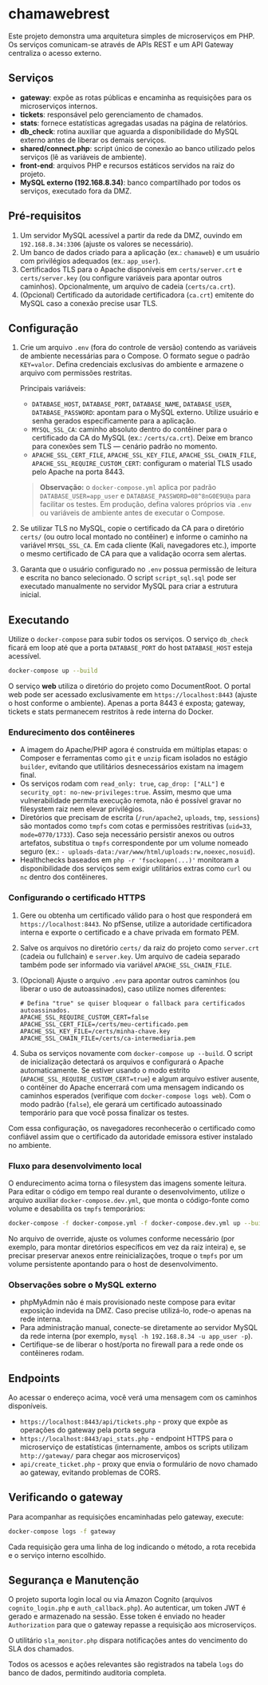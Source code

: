 # chamawebrest

Este projeto demonstra uma arquitetura simples de microserviços em PHP. Os serviços comunicam-se através de APIs REST e um API Gateway centraliza o acesso externo.

## Serviços

- **gateway**: expõe as rotas públicas e encaminha as requisições para os microserviços internos.
- **tickets**: responsável pelo gerenciamento de chamados.
- **stats**: fornece estatísticas agregadas usadas na página de relatórios.
- **db_check**: rotina auxiliar que aguarda a disponibilidade do MySQL externo antes de liberar os demais serviços.
- **shared/connect.php**: script único de conexão ao banco utilizado pelos serviços (lê as variáveis de ambiente).
- **front-end**: arquivos PHP e recursos estáticos servidos na raiz do projeto.
- **MySQL externo (192.168.8.34)**: banco compartilhado por todos os serviços, executado fora da DMZ.

## Pré-requisitos

1. Um servidor MySQL acessível a partir da rede da DMZ, ouvindo em `192.168.8.34:3306` (ajuste os valores se necessário).
2. Um banco de dados criado para a aplicação (ex.: `chamaweb`) e um usuário com privilégios adequados (ex.: `app_user`).
3. Certificados TLS para o Apache disponíveis em `certs/server.crt` e `certs/server.key` (ou configure variáveis para apontar outros caminhos). Opcionalmente, um arquivo de cadeia (`certs/ca.crt`).
4. (Opcional) Certificado da autoridade certificadora (`ca.crt`) emitente do MySQL caso a conexão precise usar TLS.

## Configuração

1. Crie um arquivo `.env` (fora do controle de versão) contendo as variáveis de ambiente necessárias para o Compose. O formato segue o padrão `KEY=valor`. Defina credenciais exclusivas do ambiente e armazene o arquivo com permissões restritas.

   Principais variáveis:

   - `DATABASE_HOST`, `DATABASE_PORT`, `DATABASE_NAME`, `DATABASE_USER`, `DATABASE_PASSWORD`: apontam para o MySQL externo. Utilize usuário e senha gerados especificamente para a aplicação.
   - `MYSQL_SSL_CA`: caminho absoluto dentro do contêiner para o certificado da CA do MySQL (ex.: `/certs/ca.crt`). Deixe em branco para conexões sem TLS — cenário padrão no momento.
   - `APACHE_SSL_CERT_FILE`, `APACHE_SSL_KEY_FILE`, `APACHE_SSL_CHAIN_FILE`, `APACHE_SSL_REQUIRE_CUSTOM_CERT`: configuram o material TLS usado pelo Apache na porta 8443.

   > **Observação:** o `docker-compose.yml` aplica por padrão `DATABASE_USER=app_user` e `DATABASE_PASSWORD=08^8nG0E9U@a` para facilitar os testes. Em produção, defina valores próprios via `.env` ou variáveis de ambiente antes de executar o Compose.

2. Se utilizar TLS no MySQL, copie o certificado da CA para o diretório `certs/` (ou outro local montado no contêiner) e informe o caminho na variável `MYSQL_SSL_CA`. Em cada cliente (Kali, navegadores etc.), importe o mesmo certificado de CA para que a validação ocorra sem alertas.

3. Garanta que o usuário configurado no `.env` possua permissão de leitura e escrita no banco selecionado. O script `script_sql.sql` pode ser executado manualmente no servidor MySQL para criar a estrutura inicial.

## Executando

Utilize o `docker-compose` para subir todos os serviços. O serviço `db_check` ficará em loop até que a porta `DATABASE_PORT` do host `DATABASE_HOST` esteja acessível.

```bash
docker-compose up --build
```

O serviço **web** utiliza o diretório do projeto como DocumentRoot. O portal web pode ser acessado exclusivamente em `https://localhost:8443` (ajuste o host conforme o ambiente). Apenas a porta 8443 é exposta; gateway, tickets e stats permanecem restritos à rede interna do Docker.

### Endurecimento dos contêineres

- A imagem do Apache/PHP agora é construída em múltiplas etapas: o Composer e ferramentas como `git` e `unzip` ficam isolados no estágio `builder`, evitando que utilitários desnecessários existam na imagem final.
- Os serviços rodam com `read_only: true`, `cap_drop: ["ALL"]` e `security_opt: no-new-privileges:true`. Assim, mesmo que uma vulnerabilidade permita execução remota, não é possível gravar no filesystem raiz nem elevar privilégios.
- Diretórios que precisam de escrita (`/run/apache2`, `uploads`, `tmp`, `sessions`) são montados como `tmpfs` com cotas e permissões restritivas (`uid=33`, `mode=0770/1733`). Caso seja necessário persistir anexos ou outros artefatos, substitua o `tmpfs` correspondente por um volume nomeado seguro (ex.: `- uploads-data:/var/www/html/uploads:rw,noexec,nosuid`).
- Healthchecks baseados em `php -r 'fsockopen(...)'` monitoram a disponibilidade dos serviços sem exigir utilitários extras como `curl` ou `nc` dentro dos contêineres.

### Configurando o certificado HTTPS

1. Gere ou obtenha um certificado válido para o host que responderá em `https://localhost:8443`.
   No pfSense, utilize a autoridade certificadora interna e exporte o certificado e a chave
   privada em formato PEM.
2. Salve os arquivos no diretório `certs/` da raiz do projeto como `server.crt` (cadeia ou
   fullchain) e `server.key`. Um arquivo de cadeia separado também pode ser informado via
   variável `APACHE_SSL_CHAIN_FILE`.
3. (Opcional) Ajuste o arquivo `.env` para apontar outros caminhos (ou liberar o uso de
   autoassinados), caso utilize nomes diferentes:

   ```env
   # Defina "true" se quiser bloquear o fallback para certificados autoassinados.
   APACHE_SSL_REQUIRE_CUSTOM_CERT=false
   APACHE_SSL_CERT_FILE=/certs/meu-certificado.pem
   APACHE_SSL_KEY_FILE=/certs/minha-chave.key
   APACHE_SSL_CHAIN_FILE=/certs/ca-intermediaria.pem
   ```

4. Suba os serviços novamente com `docker-compose up --build`. O script de inicialização
   detectará os arquivos e configurará o Apache automaticamente. Se estiver usando o
   modo estrito (`APACHE_SSL_REQUIRE_CUSTOM_CERT=true`) e algum arquivo estiver ausente,
   o contêiner do Apache encerrará com uma mensagem indicando os caminhos esperados
   (verifique com `docker-compose logs web`). Com o modo padrão (`false`), ele gerará
   um certificado autoassinado temporário para que você possa finalizar os testes.

Com essa configuração, os navegadores reconhecerão o certificado como confiável assim que o
certificado da autoridade emissora estiver instalado no ambiente.

### Fluxo para desenvolvimento local

O endurecimento acima torna o filesystem das imagens somente leitura. Para editar o código em tempo real durante o desenvolvimento, utilize o arquivo auxiliar `docker-compose.dev.yml`, que monta o código-fonte como volume e desabilita os `tmpfs` temporários:

```bash
docker-compose -f docker-compose.yml -f docker-compose.dev.yml up --build
```

No arquivo de override, ajuste os volumes conforme necessário (por exemplo, para montar diretórios específicos em vez da raiz inteira) e, se precisar preservar anexos entre reinicializações, troque o `tmpfs` por um volume persistente apontando para o host de desenvolvimento.

### Observações sobre o MySQL externo

- phpMyAdmin não é mais provisionado neste compose para evitar exposição indevida na DMZ. Caso precise utilizá-lo, rode-o apenas na rede interna.
- Para administração manual, conecte-se diretamente ao servidor MySQL da rede interna (por exemplo, `mysql -h 192.168.8.34 -u app_user -p`).
- Certifique-se de liberar o host/porta no firewall para a rede onde os contêineres rodam.

## Endpoints

Ao acessar o endereço acima, você verá uma mensagem com os caminhos disponíveis.

- `https://localhost:8443/api/tickets.php` - proxy que expõe as operações do gateway pela porta segura
- `https://localhost:8443/api_stats.php` - endpoint HTTPS para o microserviço de estatísticas
  (internamente, ambos os scripts utilizam `http://gateway/` para chegar aos microserviços)
- `api/create_ticket.php` - proxy que envia o formulário de novo chamado ao gateway, evitando problemas de CORS.

## Verificando o gateway

Para acompanhar as requisições encaminhadas pelo gateway, execute:

```bash
docker-compose logs -f gateway
```

Cada requisição gera uma linha de log indicando o método, a rota recebida e o serviço interno escolhido.

## Segurança e Manutenção

O projeto suporta login local ou via Amazon Cognito (arquivos `cognito_login.php` e `auth_callback.php`).
Ao autenticar, um token JWT é gerado e armazenado na sessão. Esse token
é enviado no header `Authorization` para que o gateway repasse a
requisição aos microserviços.

O utilitário `sla_monitor.php` dispara notificações antes do vencimento do SLA dos chamados.

Todos os acessos e ações relevantes são registrados na tabela `logs` do banco de dados, permitindo auditoria completa.
